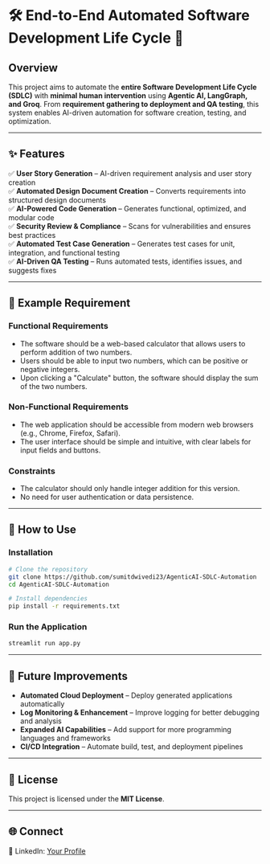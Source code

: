 # 🛠️ End-to-End Automated Software Development Life Cycle 🚀

## **Overview**
This project aims to automate the **entire Software Development Life Cycle (SDLC)** with **minimal human intervention** using **Agentic AI, LangGraph, and Groq**. From **requirement gathering to deployment and QA testing**, this system enables AI-driven automation for software creation, testing, and optimization.

---

## **✨ Features**
✅ **User Story Generation** – AI-driven requirement analysis and user story creation  
✅ **Automated Design Document Creation** – Converts requirements into structured design documents  
✅ **AI-Powered Code Generation** – Generates functional, optimized, and modular code  
✅ **Security Review & Compliance** – Scans for vulnerabilities and ensures best practices  
✅ **Automated Test Case Generation** – Generates test cases for unit, integration, and functional testing  
✅ **AI-Driven QA Testing** – Runs automated tests, identifies issues, and suggests fixes  

---

## **📌 Example Requirement**

### **Functional Requirements**  
- The software should be a web-based calculator that allows users to perform addition of two numbers.  
- Users should be able to input two numbers, which can be positive or negative integers.  
- Upon clicking a "Calculate" button, the software should display the sum of the two numbers.  

### **Non-Functional Requirements**  
- The web application should be accessible from modern web browsers (e.g., Chrome, Firefox, Safari).  
- The user interface should be simple and intuitive, with clear labels for input fields and buttons.  

### **Constraints**  
- The calculator should only handle integer addition for this version.  
- No need for user authentication or data persistence.  

---

## **🚀 How to Use**
### **Installation**
```bash
# Clone the repository
git clone https://github.com/sumitdwivedi23/AgenticAI-SDLC-Automation
cd AgenticAI-SDLC-Automation

# Install dependencies
pip install -r requirements.txt
```

### **Run the Application**
```bash
streamlit run app.py
```

---

## **🔮 Future Improvements**
- **Automated Cloud Deployment** – Deploy generated applications automatically  
- **Log Monitoring & Enhancement** – Improve logging for better debugging and analysis  
- **Expanded AI Capabilities** – Add support for more programming languages and frameworks  
- **CI/CD Integration** – Automate build, test, and deployment pipelines  

---

## **📄 License**
This project is licensed under the **MIT License**.

---

## **🌐 Connect**

📢 LinkedIn: [Your Profile](https://www.linkedin.com/in/sumit-dhar-dwivedi-9130ba149/)  



